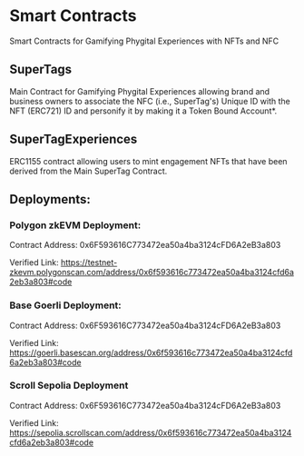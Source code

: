 # Smart Contracts
Smart Contracts for Gamifying Phygital Experiences with NFTs and NFC


## SuperTags

Main Contract for Gamifying Phygital Experiences allowing brand and business owners to associate the NFC (i.e., SuperTag's) Unique ID with the NFT (ERC721) ID and personify it by making it a Token Bound Account*.

## SuperTagExperiences

ERC1155 contract allowing users to mint engagement NFTs that have been derived from the Main SuperTag Contract.

## Deployments:

### Polygon zkEVM Deployment:

Contract Address: 0x6F593616C773472ea50a4ba3124cFD6A2eB3a803

Verified Link: https://testnet-zkevm.polygonscan.com/address/0x6f593616c773472ea50a4ba3124cfd6a2eb3a803#code

### Base Goerli Deployment: 

Contract Address: 0x6F593616C773472ea50a4ba3124cFD6A2eB3a803

Verified Link: https://goerli.basescan.org/address/0x6f593616c773472ea50a4ba3124cfd6a2eb3a803#code

### Scroll Sepolia Deployment

Contract Address: 0x6F593616C773472ea50a4ba3124cFD6A2eB3a803

Verified Link: https://sepolia.scrollscan.com/address/0x6f593616c773472ea50a4ba3124cfd6a2eb3a803#code